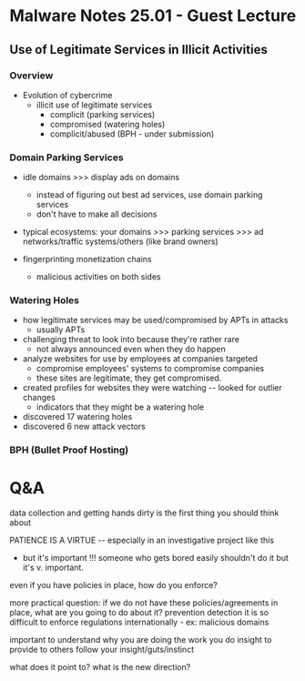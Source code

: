 # Malware Notes 25.01 - Guest Lecture

## Use of Legitimate Services in Illicit Activities

### Overview
- Evolution of cybercrime
  - illicit use of legitimate services
    - complicit (parking services)
    - compromised (watering holes)
    - complicit/abused (BPH - under submission)

### Domain Parking Services
- idle domains >>> display ads on domains
  - instead of figuring out best ad services, use domain parking services
  - don't have to make all decisions
- typical ecosystems: your domains >>> parking services >>> ad networks/traffic systems/others (like brand owners)

- fingerprinting monetization chains
  - malicious activities on both sides

### Watering Holes
- how legitimate services may be used/compromised by APTs in attacks
  - usually APTs
- challenging threat to look into because they're rather rare
  - not always announced even when they do happen
- analyze websites for use by employees at companies targeted
  - compromise employees' systems to compromise companies
  - these sites are legitimate, they get compromised.
- created profiles for websites they were watching -- looked for outlier changes
  - indicators that they might be a watering hole
- discovered 17 watering holes
- discovered 6 new attack vectors

### BPH (Bullet Proof Hosting)



# Q&A

data collection and getting hands dirty is the first thing you should think about

PATIENCE IS A VIRTUE -- especially in an investigative project like this
  - but it's important !!! someone who gets bored easily shouldn't do it but it's v. important.

even if you have policies in place, how do you enforce?

more practical question: if we do not have these policies/agreements in place, what are you going to do about it?
  prevention
  detection
it is so difficult to enforce regulations internationally - ex: malicious domains

important to understand why you are doing the work you do
  insight to provide to others
  follow your insight/guts/instinct

what does it point to? what is the new direction?
